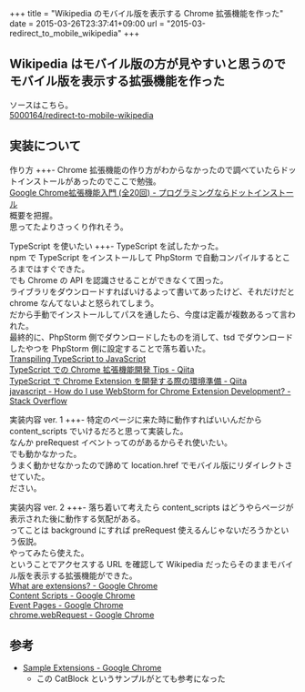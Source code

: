 +++
title = "Wikipedia のモバイル版を表示する Chrome 拡張機能を作った"
date = 2015-03-26T23:37:41+09:00
url = "2015-03-redirect_to_mobile_wikipedia"
+++

## Wikipedia はモバイル版の方が見やすいと思うのでモバイル版を表示する拡張機能を作った

ソースはこちら。  
[5000164/redirect-to-mobile-wikipedia](https://github.com/5000164/redirect-to-mobile-wikipedia)

## 実装について

作り方
+++-
Chrome 拡張機能の作り方がわからなかったので調べていたらドットインストールがあったのでここで勉強。  
[Google Chrome拡張機能入門 (全20回) - プログラミングならドットインストール](http://dotinstall.com/lessons/basic_chrome_v2)  
概要を把握。  
思ってたよりさっくり作れそう。  

TypeScript を使いたい
+++-
TypeScript を試したかった。  
npm で TypeScript をインストールして PhpStorm で自動コンパイルするところまではすぐできた。  
でも Chrome の API を認識させることができなくて困った。  
ライブラリをダウンロードすればいけるよって書いてあったけど、それだけだと chrome なんてないよと怒られてしまう。  
だから手動でインストールしてパスを通したら、今度は定義が複数あるって言われた。  
最終的に、PhpStorm 側でダウンロードしたものを消して、tsd でダウンロードしたやつを PhpStorm 側に設定することで落ち着いた。  
[Transpiling TypeScript to JavaScript](https://www.jetbrains.com/phpstorm/help/transpiling-typescript-to-javascript.html)  
[TypeScript での Chrome 拡張機能開発 Tips - Qiita](http://qiita.com/pine613/items/0c89bf4ff0fdcafbc5ff)  
[TypeScript で Chrome Extension を開発する際の環境準備 - Qiita](http://qiita.com/macococo/items/e3833a30e99d421584e0)  
[javascript - How do I use WebStorm for Chrome Extension Development? - Stack Overflow](http://stackoverflow.com/questions/13997468/how-do-i-use-webstorm-for-chrome-extension-development)

実装内容 ver. 1
+++-
特定のページに来た時に動作すればいいんだから content_scripts でいけるだろと思って実装した。  
なんか preRequest イベントってのがあるからそれ使いたい。  
でも動かなかった。  
うまく動かせなかったので諦めて location.href でモバイル版にリダイレクトさせていた。  
ださい。

実装内容 ver. 2
+++-
落ち着いて考えたら content_scripts はどうやらページが表示された後に動作する気配がある。  
ってことは background にすれば preRequest 使えるんじゃないだろうかという仮説。  
やってみたら使えた。  
ということでアクセスする URL を確認して Wikipedia だったらそのままモバイル版を表示する拡張機能ができた。  
[What are extensions? - Google Chrome](https://developer.chrome.com/extensions)  
[Content Scripts - Google Chrome](https://developer.chrome.com/extensions/content_scripts)  
[Event Pages - Google Chrome](https://developer.chrome.com/extensions/event_pages)  
[chrome.webRequest - Google Chrome](https://developer.chrome.com/extensions/webRequest)  

## 参考

- [Sample Extensions - Google Chrome](https://developer.chrome.com/extensions/samples#search:catblock)
    - この CatBlock というサンプルがとても参考になった
